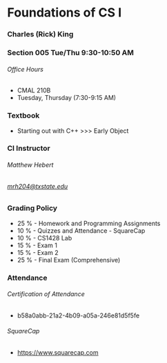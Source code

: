 # Foundations of CS I

### Charles (Rick) King

### Section 005 Tue/Thu 9:30-10:50 AM

###### Office Hours

-   CMAL 210B
-   Tuesday, Thursday (7:30-9:15 AM)

### Textbook

-   Starting out with C++ >>> Early Object

### CI Instructor

###### Matthew Hebert

###### mrh204@txstate.edu

### Grading Policy

-   25 % - Homework and Programming Assignments
-   10 % - Quizzes and Attendance - SquareCap
-   10 % - CS1428 Lab
-   15 % - Exam 1
-   15 % - Exam 2
-   25 % - Final Exam (Comprehensive)

### Attendance

###### Certification of Attendance

-   b58a0abb-21a2-4b09-a05a-246e81d5f5fe

###### SquareCap

-   https://www.squarecap.com
